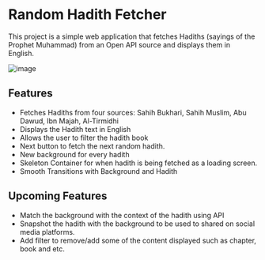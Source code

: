 # Random Hadith Fetcher

This project is a simple web application that fetches Hadiths (sayings of the Prophet Muhammad) from an Open API source and displays them in English.

![image](https://github.com/user-attachments/assets/d7ab6b27-8a47-424b-abcc-bcfaeacd6bd6)

## Features

- Fetches Hadiths from four sources: Sahih Bukhari, Sahih Muslim, Abu Dawud, Ibn Majah, Al-Tirmidhi
- Displays the Hadith text in English
- Allows the user to filter the hadith book
- Next button to fetch the next random hadith.
- New background for every hadith
- Skeleton Container for when hadith is being fetched as a loading screen.
- Smooth Transitions with Background and Hadith

## Upcoming Features

- Match the background with the context of the hadith using API
- Snapshot the hadith with the background to be used to shared on social media platforms.
- Add filter to remove/add some of the content displayed such as chapter, book and etc.

